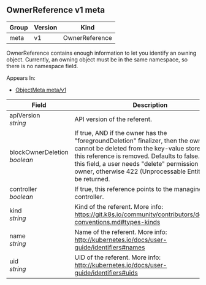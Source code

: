 ## OwnerReference v1 meta

Group        | Version     | Kind
------------ | ---------- | -----------
meta | v1 | OwnerReference



OwnerReference contains enough information to let you identify an owning object. Currently, an owning object must be in the same namespace, so there is no namespace field.

<aside class="notice">
Appears In:

<ul> 
<li><a href="#objectmeta-v1-meta">ObjectMeta meta/v1</a></li>
</ul></aside>

Field        | Description
------------ | -----------
apiVersion <br /> *string*    | API version of the referent.
blockOwnerDeletion <br /> *boolean*    | If true, AND if the owner has the "foregroundDeletion" finalizer, then the owner cannot be deleted from the key-value store until this reference is removed. Defaults to false. To set this field, a user needs "delete" permission of the owner, otherwise 422 (Unprocessable Entity) will be returned.
controller <br /> *boolean*    | If true, this reference points to the managing controller.
kind <br /> *string*    | Kind of the referent. More info: https://git.k8s.io/community/contributors/devel/api-conventions.md#types-kinds
name <br /> *string*    | Name of the referent. More info: http://kubernetes.io/docs/user-guide/identifiers#names
uid <br /> *string*    | UID of the referent. More info: http://kubernetes.io/docs/user-guide/identifiers#uids

